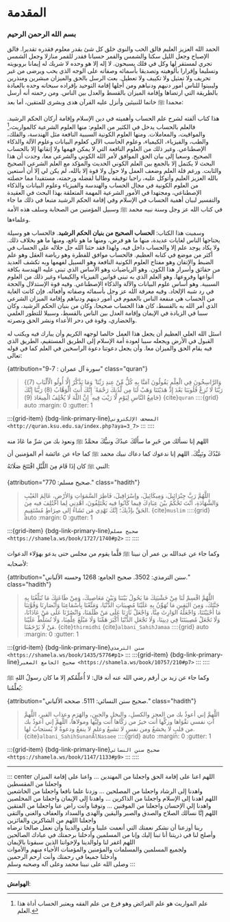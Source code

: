 # المقدمة

<h3 class="center">
  بسم الله الرحمن الرحيم
</h3>

الحمد الله العزيز العليم فالق الحب والنوى خلق كل شئ بقدر معلوم فقدره
تقديرا. فالق الإصباح وجعل الليل سكنا والشمس والقمر حسبانا فقدر للقمر
منازلا وجعل الشمس تجري لمستقر لها وكل في فلك يسبحون. لا إله إلا هو وحده
لا شريك له إيمانا بروبويته وتسليما وإقرارا بألوهيته وتصديقا بأسمائه
وصفاته على الوجه الذي يحب ويرضى من غير تحريف ولا تمثيل ولا تكييف ولا
تعطيل. بعث الرسل بالحق والميزان مبشرين ومنذرين وليبينوا للناس أمور دنيهم
ودنياهم ومن أجلها إقامة التوحيد بإفراده سبحانه وحده بالعبادة بالطريقة
التي ارتضاها وإقامة الميزان بالقسط والعدل بين الناس. ومن رحمته أنه أرسل
محمدا ﷺ خاتما للنبيئين وأنزل عليه القرآن هدى وبشرى للمتقين، أما بعد:

هذا كتاب ألفته لشرح علم الحساب وأهميته في دين الإسلام وإقامة أركان الحكم
الرشيد. فالعلم بالحساب يدخل في الكثير من العلوم: منها العلوم الشرعية
كالمواريث،[^1] والمواقيت، والمعاملات. ومنها العلوم الكونية السببية النافعة
مثل الهندسة، والفلك، والطب، والفيزياء، الكيمياء، وعلوم الحاسب الآلي
كعلوم البيانات وعلوم الآلة والذكاء الإصطناعي. وغير ذلك من العلوم النافعة
التي لا يمكن فهمها ولا إتقانها إلا بالحساب الصحيح. وسعيا إلى بيان الحق
الموافق لأمر الله الكوني والشرعي معا، وجدت أن هذا البحث لا يكتمل إلا
بالجمع بين العلم الكوني الحديث والمؤكد مع العلم الشرعي الصحيح والثابت.
ورغم قلة العلم وضعف العمل ولا حول ولا قوة إلا بالله، لم يكن لي إلا أن
أستعين بالله العزيز العليم وأتوكل عليه، راجيا توفيقه وطالبا لفضله
ورحمته، مستفيدا مما حصلته من العلوم الكونية في مجال الحساب والهندسة
والفيزياء وعلوم البيانات والذكاء الإصطناعي، ومجتهدا في الأمور الشرعية
المهمة المتعلقة بهذا البحث في العقيدة والتفسير لبيان أهمية الحساب في
الإسلام وفي إقامة الحكم الرشيد متبعا في ذلك ما جاء في كتاب الله عز وجل
وسنة نبيه محمد ﷺ وسبيل المؤمنين من الصحابة وسلف هذه الأمة وعلماءها.

وسميت هذا الكتاب: **الحساب الصحيح من بنيان الحكم الرشيد**. فالحساب هو
وسيلة يحتاجها الناس لغايات عديدة، منها ما هو فرض، ومنها ما هو نافع، ومنها
ما هو بخلاف ذلك. ولا يكاد يوجد علم إلا والحساب داخل فيه. ولهذا فقد حثنا
الله جل جلاله على الحساب في أكثر من موضع في كتابه العظيم. فالحساب موافق
للفطرة وهو رياضة العقل وهو علم الضبط والإتقان وهو مفتاح العلوم الكونية النافعة وهو
السبيل لفهمها وبه تكشف العديد من حقائق وأسرار هذا الكون. وهو الرياضيات
وهو الأساس الذي تبنى عليه الهندسة بكافة أنواعها وفروعها. وهو العلم الذي
به تبنى قوانين الفيزياء والكيمياء وغير ذلك من العلوم السببية. وهو أساس
علوم البيانات والآلة والذكاء الإصطناعي. وفيه قوة الإستدلال والحجة في رد
شبه الإلحاد. وفيه معرفة الله عز وجل بأسمائه وصفاته وأفعاله. فإن كانت
الغاية من الحساب هي منفعة الناس بالعموم في أمور دينهم ودنياهم وإقامة
الميزان الشرعي الذي أمر الله به بالقسط، كان هذا الحساب صحيحا، وكان من بنيان
الحكم الرشيد، وكان سببا في الزيادة في الإيمان وإقامة العدل بين الناس
بالقسط، وسبيلا للتطور العلمي والحضاري، وقوة في دحر الأعداء ونشر الحق
ونصرته.

اسئل الله العلي العظيم أن يجعل هذا العمل خالصا لوجهه الكريم وأن يبارك
فيه ويكتب له القبول في الأرض ويجعله سببا لعودة أمة الإسلام إلى الطريق
المستقيم، الطريق الذي فيه يقام الحق والميزان معا. وأن يجعل دعوتنا دعوة
الراسخين في العلم كما في قوله تعالى:

{attribution="سورة آل عمران : 7-9" class="quran"}
> {وَالرَّاسِخُونَ فِي الْعِلْمِ يَقُولُونَ آمَنَّا بِهِ كُلٌّ مِّنْ عِندِ رَبِّنَا ۗ وَمَا يَذَّكَّرُ إِلَّا أُولُو الْأَلْبَابِ (7) رَبَّنَا لَا تُزِغْ قُلُوبَنَا بَعْدَ إِذْ هَدَيْتَنَا وَهَبْ لَنَا مِن لَّدُنكَ رَحْمَةً ۚ إِنَّكَ أَنتَ الْوَهَّابُ (8) رَبَّنَا إِنَّكَ جَامِعُ النَّاسِ لِيَوْمٍ لَّا رَيْبَ فِيهِ ۚ إِنَّ اللَّهَ لَا يُخْلِفُ الْمِيعَادَ (9)}
> {cite}`quran`
::::{grid} auto
:margin: 0
:gutter: 1

:::{grid-item}
{bdg-link-primary-line}`المصحف الإلكتروني <http://quran.ksu.edu.sa/index.php?aya=3_7>`
:::
::::

 اللهم إنا نسألك من خَيرِ ما سأَلَكَ عبدُكَ ونبيُّكَ محمَّدٌ ﷺ ونعوذ بك من شرِّ ما عَاذَ منه عَبْدُكَ ونَبِيُّكَ.
اللهم إنا ندعوك كما دعاك نبيك محمد ﷺ كما جاء عن عائشة أم المؤمنين أن النبي ﷺ كان إذَا قَامَ مِنَ اللَّيْلِ افْتَتَحَ صَلَاتَهُ:

{attribution="صحيح مسلم: 770." class="hadith"}
> اللَّهُمَّ رَبَّ جِبْرَائِيلَ، وَمِيكَائِيلَ، وإسْرَافِيلَ، فَاطِرَ السَّمَوَاتِ وَالأرْضِ، عَالِمَ
الغَيْبِ وَالشَّهَادَةِ، أَنْتَ تَحْكُمُ بيْنَ عِبَادِكَ فِيما كَانُوا فيه يَخْتَلِفُونَ، اهْدِنِي لِما
اخْتُلِفَ فيه مِنَ الحَقِّ بإذْنِكَ؛ إنَّكَ تَهْدِي مَن تَشَاءُ إلى صِرَاطٍ مُسْتَقِيمٍ.
> {cite}`muslim`
::::{grid} auto
:margin: 0
:gutter: 1

:::{grid-item}
{bdg-link-primary-line}`صحيح مسلم <https://shamela.ws/book/1727/1740#p2>`
:::
::::

وكما جاء عن عبدالله بن عمر أن نبينا ﷺ قلَّما يقوم من مجلس حتى يدعو بهؤلاء
الدعوات لأصحابه:

{attribution="سنن الترمذي: 3502. صحيح الجامع: 1268 وحسنه الألباني." class="hadith"}
> اللَّهُمَّ اقْسِمْ لَنَا مِنْ خَشْيَتِكَ مَا يَحُولُ بَيْنَنَا وَبَيْنَ مَعَاصِيكَ، وَمِنْ طَاعَتِكَ مَا تُبَلِّغُنَا بِهِ جَنَّتَكَ، وَمِنَ اليَقِينِ مَا تُهَوِّنُ بِهِ عَلَيْنَا مُصِيبَاتِ الدُّنْيَا، وَمَتِّعْنَا بِأَسْمَاعِنَا وَأَبْصَارِنَا وَقُوَّتِنَا مَا أَحْيَيْتَنَا، وَاجْعَلْهُ الوَارِثَ مِنَّا، وَاجْعَلْ ثَأْرَنَا عَلَى مَنْ ظَلَمَنَا، وَانْصُرْنَا عَلَى مَنْ عَادَانَا، وَلَا تَجْعَلْ مُصِيبَتَنَا فِي دِينِنَا، وَلَا تَجْعَلِ الدُّنْيَا أَكْبَرَ هَمِّنَا وَلَا مَبْلَغَ عِلْمِنَا، وَلَا تُسَلِّطْ عَلَيْنَا مَنْ لَا يَرْحَمُنَا.
> {cite}`thirmidhi` {cite}`albani_SahihJamaa`
::::{grid} auto
:margin: 0
:gutter: 1

:::{grid-item}
{bdg-link-primary-line}`سنن الترمذي <https://shamela.ws/book/1435/5776#p1>`
:::
:::{grid-item}
{bdg-link-primary-line}`صحيح الجامع الصغير <https://shamela.ws/book/10757/210#p7>`
:::
::::

وكما جاء عن زيد بن أرقم رضي الله عنه أنه قال: لا
أُعلِّمُكم إلا ما كان رسولُ اللهِ ﷺ يُعلِّمُنا:

{attribution="صحيح سنن النسائي: 5111. صححه الألباني." class="hadith"}
> اللَّهمَّ إني أعوذُ بك من العجزِ والكسلِ،
والبخلِ والجبنِ، والهَرَمِ وعذابِ القبرِ، اللَّهمَّ آتِ نفسي تقْوَاها وزكِّها أنت خيرُ من
زكَّاها أنت ولِيُّها ومولاها، اللَّهمَّ إني أعوذُ بك من قلبٍ لا يخشعُ ومن نفسٍ لا
تشبعُ وعلمٍ لا ينفعُ ودعوةٌ لا يُستجابُ لها.
> {cite}`albani_SahihSunanAlNasaee`
::::{grid} auto
:margin: 0
:gutter: 1

:::{grid-item}
{bdg-link-primary-line}`صحيح سنن النسائي <https://shamela.ws/book/1147/1133#p9>`
:::
::::

***

::: center
اللهم اعنا على إقامة الحق واجعلنا من المهتدين
...
واعنا على إقامة الميزان واجعلنا من المقسطين
\
واهدنا إلى الرشاد واجعلنا من المصلحين
...
وزدنا علما نافعا واجعلنا من الخاشعين
\
اللهم اهدنا إلى الإسلام واجعلنا من الذاكرين
...
واهدنا إلى الإيمان واجعلنا من المخلصين
\
واهدنا إلى الإحسان واجعلنا من الموقنين
...
وتوفنا وأنت راض عنا واجعلنا من المتقين
\
اللهم إنَّا نسألك الصلاح والصدق والصبر واليقين والهدى والسداد والعفاف والغنى والتقى
\
واجعلنا اللهم من الشاكرين والفائزين
\
ربنا أوزعنا أن نشكر نعمتك التي أنعمت علينا وعلى والدينا وأن نعمل صالحا ترضاه
\
وأصلح لنا في ذريتنا أنا تبنا إليك وإنا من المسلمين وأدخلنا برحمتك في عبادك الصالحين
\
اللهم اغفر لنا ولوالدينا ولإخواننا الذين سبقونا بالإيمان
\
ولجميع المسلمين والمسلمات والمؤمنين والمؤمنات الأحياء منهم والأموات
\
وأدخلنا جميعا في رحمتك وأنت أرحم الرحمين
\
وصلى الله على نبينا محمد وعلى آله وصحبه وسلم
:::

***

**الهوامش**:

[^1]: علم المواريث هو علم الفرائض وهو فرع من علم الفقه ويعتبر الحساب أداة هذا العلم.
